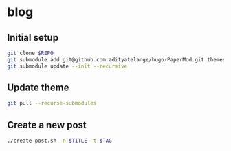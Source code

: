 # blog

## Initial setup
```bash
git clone $REPO
git submodule add git@github.com:adityatelange/hugo-PaperMod.git themes/PaperMod
git submodule update --init --recursive
```

## Update theme
```bash
git pull --recurse-submodules
```

## Create a new post
```bash
./create-post.sh -n $TITLE -t $TAG
```
